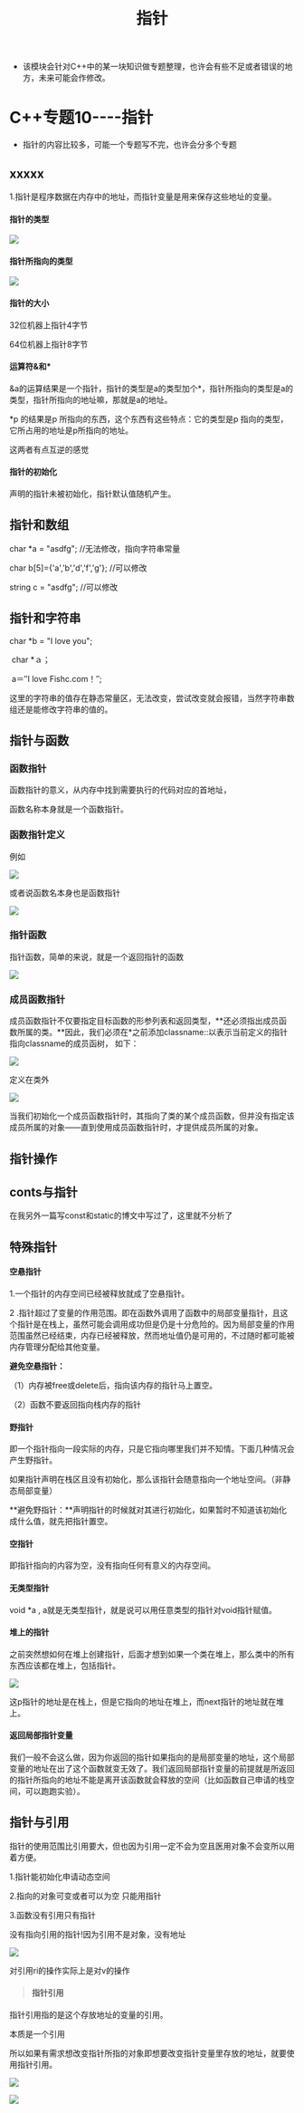﻿---
layout: post
title:  "指针"
data: 星期二, 03. 三月 2020 07:13下午 
categories: C++
tags: 专题
---
* 该模块会针对C++中的某一块知识做专题整理，也许会有些不足或者错误的地方，未来可能会作修改。

# C++专题10----指针

* 指针的内容比较多，可能一个专题写不完，也许会分多个专题


## xxxxx 
1.指针是程序数据在内存中的地址，而指针变量是用来保存这些地址的变量。

#### 指针的类型

![](https://github.com/LLLibra/LLLibra.github.io/raw/master/_posts/imgs/20200303-221213.png)

#### 指针所指向的类型

![](https://github.com/LLLibra/LLLibra.github.io/raw/master/_posts/imgs/20200303-221256.png)

#### 指针的大小
32位机器上指针4字节 

64位机器上指针8字节


#### 运算符&和*

&a的运算结果是一个指针，指针的类型是a的类型加个*，指针所指向的类型是a的类型，指针所指向的地址嘛，那就是a的地址。

*p 的结果是p 所指向的东西，这个东西有这些特点：它的类型是p 指向的类型，它所占用的地址是p所指向的地址。

这两者有点互逆的感觉

#### 指针的初始化
声明的指针未被初始化，指针默认值随机产生。


## 指针和数组


char *a = "asdfg"; //无法修改，指向字符串常量

char b[5]={'a','b','d','f','g'}; //可以修改

string c = "asdfg"; //可以修改




## 指针和字符串 


char *b = "I love you";

​ char *ａ；

​ a＝″I love Fishc.com！″;

这里的字符串的值存在静态常量区，无法改变，尝试改变就会报错，当然字符串数组还是能修改字符串的值的。



## 指针与函数

### 函数指针
函数指针的意义，从内存中找到需要执行的代码对应的首地址， 

函数名称本身就是一个函数指针。

### 函数指针定义

>
例如
>
![](https://github.com/LLLibra/LLLibra.github.io/raw/master/_posts/imgs/20200314-191001.png)
>
或者说函数名本身也是函数指针
>
![](https://github.com/LLLibra/LLLibra.github.io/raw/master/_posts/imgs/20200314-191115.png)


### 指针函数
指针函数，简单的来说，就是一个返回指针的函数

![](https://github.com/LLLibra/LLLibra.github.io/raw/master/_posts/imgs/20200314-191456.png)

### 成员函数指针
成员函数指针不仅要指定目标函数的形参列表和返回类型，**还必须指出成员函数所属的类。**因此，我们必须在*之前添加classname::以表示当前定义的指针指向classname的成员函树， 如下：

![](https://github.com/LLLibra/LLLibra.github.io/raw/master/_posts/imgs/20200314-192818.png)

定义在类外

![](https://github.com/LLLibra/LLLibra.github.io/raw/master/_posts/imgs/20200314-192847.png)

当我们初始化一个成员函数指针时，其指向了类的某个成员函数，但并没有指定该成员所属的对象——直到使用成员函数指针时，才提供成员所属的对象。

## 指针操作

## conts与指针
在我另外一篇写const和static的博文中写过了，这里就不分析了

## 特殊指针
#### 空悬指针
1.一个指针的内存空间已经被释放就成了空悬指针。

2 .指针超过了变量的作用范围。即在函数外调用了函数中的局部变量指针，且这个指针是在栈上，虽然可能会调用成功但是仍是十分危险的。因为局部变量的作用范围虽然已经结束，内存已经被释放，然而地址值仍是可用的，不过随时都可能被内存管理分配给其他变量。


**避免空悬指针：**

（1）内存被free或delete后，指向该内存的指针马上置空。

（2）函数不要返回指向栈内存的指针
#### 野指针
即一个指针指向一段实际的内存，只是它指向哪里我们并不知情。下面几种情况会产生野指针。

如果指针声明在栈区且没有初始化，那么该指针会随意指向一个地址空间。（非静态局部变量）

**避免野指针：**声明指针的时候就对其进行初始化，如果暂时不知道该初始化成什么值，就先把指针置空。


#### 空指针

即指针指向的内容为空，没有指向任何有意义的内存空间。

#### 无类型指针
void *a , a就是无类型指针，就是说可以用任意类型的指针对void指针赋值。

#### 堆上的指针
之前突然想如何在堆上创建指针，后面才想到如果一个类在堆上，那么类中的所有东西应该都在堆上，包括指针。

![](https://github.com/LLLibra/LLLibra.github.io/raw/master/_posts/imgs/20200304-152605.png)

这p指针的地址是在栈上，但是它指向的地址在堆上，而next指针的地址就在堆上。

#### 返回局部指针变量
我们一般不会这么做，因为你返回的指针如果指向的是局部变量的地址，这个局部变量的地址在出了这个函数就变无效了。我们返回局部指针变量的前提就是所返回的指针所指向的地址不能是离开该函数就会释放的空间（比如函数自己申请的栈空间，可以跑跑实验）。

## 指针与引用
指针的使用范围比引用要大，但也因为引用一定不会为空且医用对象不会变所以用着方便。

1.指针能初始化申请动态空间

2.指向的对象可变或者可以为空 只能用指针

3.函数没有引用只有指针


>
没有指向引用的指针!因为引用不是对象，没有地址
>
![](https://github.com/LLLibra/LLLibra.github.io/raw/master/_posts/imgs/20200414-214346.png)
>
对引用ri的操作实际上是对v的操作
> #### 指针引用
>
指针引用指的是这个存放地址的变量的引用。
>
本质是一个引用
>
所以如果有需求想改变指针所指的对象即想要改变指针变量里存放的地址，就要使用指针引用。
>
![](https://github.com/LLLibra/LLLibra.github.io/raw/master/_posts/imgs/20200414-215203.png)
>
![](https://github.com/LLLibra/LLLibra.github.io/raw/master/_posts/imgs/20200414-215234.png)









